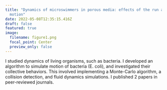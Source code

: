 ```yaml
---
title: "Dynamics of microswimmers in porous media: effects of the run and tumble
  motion"
date: 2022-05-08T12:35:15.416Z
draft: false
featured: true
image:
  filename: figure1.png
  focal_point: Center
  preview_only: false
---
```

I studied dynamics of living organisms, such as bacteria. I developed an algorithm to simulate motion of bacteria (E. coli), and investigated their collective behaviors. This involved implementing a Monte-Carlo algorithm, a collision detection, and fluid dynamics simulations. I published 2 papers in peer-reviewed journals.